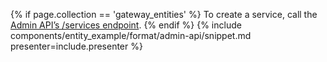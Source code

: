 {% if page.collection == 'gateway_entities' %}
  To create a service, call the [Admin API’s /services endpoint](https://docs.konghq.com/gateway/api/admin-ee/latest/#/Services/create-service).
{% endif %}
{% include components/entity_example/format/admin-api/snippet.md presenter=include.presenter %}
